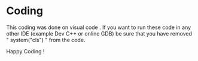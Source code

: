 # Coding
This coding was done on visual code .
If you want to run these code in any other IDE (example Dev C++ or online GDB) be sure that you have removed " system("cls") " from the code. 

Happy Coding !
